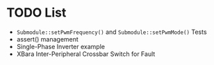 # TODO List

* `Submodule::setPwmFrequency()` and `Submodule::setPwmMode()` Tests  
* assert() management  
* Single-Phase Inverter example  
* XBara Inter-Peripheral Crossbar Switch for Fault  